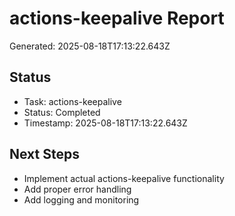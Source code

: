 # actions-keepalive Report

Generated: 2025-08-18T17:13:22.643Z

## Status
- Task: actions-keepalive
- Status: Completed
- Timestamp: 2025-08-18T17:13:22.643Z

## Next Steps
- Implement actual actions-keepalive functionality
- Add proper error handling
- Add logging and monitoring
